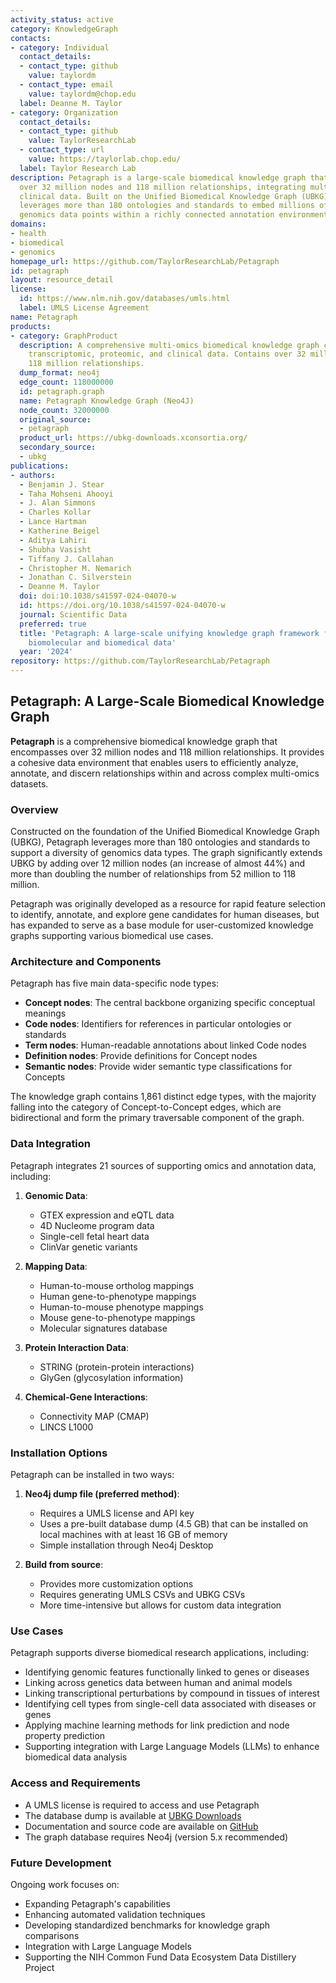 ```yaml
---
activity_status: active
category: KnowledgeGraph
contacts:
- category: Individual
  contact_details:
  - contact_type: github
    value: taylordm
  - contact_type: email
    value: taylordm@chop.edu
  label: Deanne M. Taylor
- category: Organization
  contact_details:
  - contact_type: github
    value: TaylorResearchLab
  - contact_type: url
    value: https://taylorlab.chop.edu/
  label: Taylor Research Lab
description: Petagraph is a large-scale biomedical knowledge graph that encompasses
  over 32 million nodes and 118 million relationships, integrating multi-omics and
  clinical data. Built on the Unified Biomedical Knowledge Graph (UBKG), Petagraph
  leverages more than 180 ontologies and standards to embed millions of quantitative
  genomics data points within a richly connected annotation environment.
domains:
- health
- biomedical
- genomics
homepage_url: https://github.com/TaylorResearchLab/Petagraph
id: petagraph
layout: resource_detail
license:
  id: https://www.nlm.nih.gov/databases/umls.html
  label: UMLS License Agreement
name: Petagraph
products:
- category: GraphProduct
  description: A comprehensive multi-omics biomedical knowledge graph connecting genomic,
    transcriptomic, proteomic, and clinical data. Contains over 32 million nodes and
    118 million relationships.
  dump_format: neo4j
  edge_count: 118000000
  id: petagraph.graph
  name: Petagraph Knowledge Graph (Neo4J)
  node_count: 32000000
  original_source:
  - petagraph
  product_url: https://ubkg-downloads.xconsortia.org/
  secondary_source:
  - ubkg
publications:
- authors:
  - Benjamin J. Stear
  - Taha Mohseni Ahooyi
  - J. Alan Simmons
  - Charles Kollar
  - Lance Hartman
  - Katherine Beigel
  - Aditya Lahiri
  - Shubha Vasisht
  - Tiffany J. Callahan
  - Christopher M. Nemarich
  - Jonathan C. Silverstein
  - Deanne M. Taylor
  doi: doi:10.1038/s41597-024-04070-w
  id: https://doi.org/10.1038/s41597-024-04070-w
  journal: Scientific Data
  preferred: true
  title: 'Petagraph: A large-scale unifying knowledge graph framework for integrating
    biomolecular and biomedical data'
  year: '2024'
repository: https://github.com/TaylorResearchLab/Petagraph
---
```

## Petagraph: A Large-Scale Biomedical Knowledge Graph

**Petagraph** is a comprehensive biomedical knowledge graph that encompasses over 32 million nodes and 118 million relationships. It provides a cohesive data environment that enables users to efficiently analyze, annotate, and discern relationships within and across complex multi-omics datasets.

### Overview

Constructed on the foundation of the Unified Biomedical Knowledge Graph (UBKG), Petagraph leverages more than 180 ontologies and standards to support a diversity of genomics data types. The graph significantly extends UBKG by adding over 12 million nodes (an increase of almost 44%) and more than doubling the number of relationships from 52 million to 118 million.

Petagraph was originally developed as a resource for rapid feature selection to identify, annotate, and explore gene candidates for human diseases, but has expanded to serve as a base module for user-customized knowledge graphs supporting various biomedical use cases.

### Architecture and Components

Petagraph has five main data-specific node types:
- **Concept nodes**: The central backbone organizing specific conceptual meanings
- **Code nodes**: Identifiers for references in particular ontologies or standards
- **Term nodes**: Human-readable annotations about linked Code nodes
- **Definition nodes**: Provide definitions for Concept nodes
- **Semantic nodes**: Provide wider semantic type classifications for Concepts

The knowledge graph contains 1,861 distinct edge types, with the majority falling into the category of Concept-to-Concept edges, which are bidirectional and form the primary traversable component of the graph.

### Data Integration

Petagraph integrates 21 sources of supporting omics and annotation data, including:

1. **Genomic Data**:
   - GTEX expression and eQTL data
   - 4D Nucleome program data
   - Single-cell fetal heart data
   - ClinVar genetic variants
   
2. **Mapping Data**:
   - Human-to-mouse ortholog mappings
   - Human gene-to-phenotype mappings
   - Human-to-mouse phenotype mappings
   - Mouse gene-to-phenotype mappings
   - Molecular signatures database

3. **Protein Interaction Data**:
   - STRING (protein-protein interactions)
   - GlyGen (glycosylation information)

4. **Chemical-Gene Interactions**:
   - Connectivity MAP (CMAP)
   - LINCS L1000

### Installation Options

Petagraph can be installed in two ways:

1. **Neo4j dump file (preferred method)**:
   - Requires a UMLS license and API key
   - Uses a pre-built database dump (4.5 GB) that can be installed on local machines with at least 16 GB of memory
   - Simple installation through Neo4j Desktop

2. **Build from source**:
   - Provides more customization options
   - Requires generating UMLS CSVs and UBKG CSVs
   - More time-intensive but allows for custom data integration

### Use Cases

Petagraph supports diverse biomedical research applications, including:

- Identifying genomic features functionally linked to genes or diseases
- Linking across genetics data between human and animal models
- Linking transcriptional perturbations by compound in tissues of interest
- Identifying cell types from single-cell data associated with diseases or genes
- Applying machine learning methods for link prediction and node property prediction
- Supporting integration with Large Language Models (LLMs) to enhance biomedical data analysis

### Access and Requirements

- A UMLS license is required to access and use Petagraph
- The database dump is available at [UBKG Downloads](https://ubkg-downloads.xconsortia.org/)
- Documentation and source code are available on [GitHub](https://github.com/TaylorResearchLab/Petagraph)
- The graph database requires Neo4j (version 5.x recommended)

### Future Development

Ongoing work focuses on:
- Expanding Petagraph's capabilities
- Enhancing automated validation techniques
- Developing standardized benchmarks for knowledge graph comparisons
- Integration with Large Language Models
- Supporting the NIH Common Fund Data Ecosystem Data Distillery Project